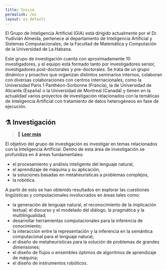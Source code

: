 ```yaml
---
title: Inicio
permalink: /es
layout: es_default
---
```


El Grupo de Inteligencia Artificial (GIA) está dirigido actualmente por el Dr. Yudivián Almeida, pertenece al departamento de Inteligencia Artificial y Sistemas Computacionales, de la Facultad de Matemática y Computación de la Universidad de La Habana.

Este grupo de investigación cuenta con aproximadamente 10 investigadores, y el equipo está formado
tanto por investigadores senior, investigadores post-doctorales y pre-doctorales. Se trata de un grupo
dinámico y proactivo que organizan distintos seminarios internos, colaboran con diversas colaboraciones
con centros internacionales, como la Universidad Paris 1 Panthéon-Sorbonne (Francia), la de
Universidad de Alicante (España) o la Universidad de Montreal (Canadá) y tienen en la actualidad varios
proyectos de investigación relacionados con la temáticas de Inteligencia Artificial con tratamiento de
datos heterogéneos en fase de ejecución.

## ⚗️ Investigación

> 🔎 [**Leer más**](/es/research)

El objetivo del grupo de investigación es investigar en temas relacionados con la Inteligencia Artificial.
Dentro de esta área de investigación se profundiza en 4 áreas fundamentales: 

- el procesamiento y análisis inteligente del lenguaje natural, 
- el aprendizaje de máquina y su aplicación, 
- la soluciones basadas en metaheurísticas a problemas complejos, 
- la robótica. 

A partir de esto se han obtenido resultados en
explorar las cuestiones lingüísticas y computacionales involucrados en áreas tales como:

- la generación de lenguaje natural, el reconocimiento de la implicación textual, el discurso y el modelado del diálogo, la
pragmática y la multilingualidad; 
- desarrollar herramientas computacionales para la inferencia de conocimiento; 
- la interacción entre la representación y la inferencia en la semántica computacional para el lenguaje natural; 
- el diseño de metaheurísticas para la solución de problemas de grandes dimensiones; 
- el diseño de flujos o ensembles óptimos de algoritmos de aprendizaje de máquina; 
- el diseño de instrumentos robóticos.
